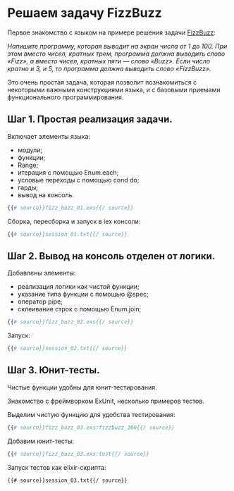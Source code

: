 # Решаем задачу FizzBuzz

Первое знакомство с языком на примере решения задачи [FizzBuzz](https://ru.wikipedia.org/wiki/Fizz_buzz):

_Напишите программу, которая выводит на экран числа от 1 до 100. При этом вместо чисел, кратных трем, программа должна выводить слово «Fizz», а вместо чисел, кратных пяти — слово «Buzz». Если число кратно и 3, и 5, то программа должна выводить слово «FizzBuzz»._

Это очень простая задача, которая позволит познакомиться с некоторыми важными конструкциями языка, и с базовыми приемами функционального программирования.


## Шаг 1. Простая реализация задачи.

Включает элементы языка:
- модули;
- функции;
- Range;
- итерация с помощью Enum.each;
- условые переходы с помощью cond do;
- гарды;
- вывод на консоль.

```elixir
{{# source}}fizz_buzz_01.exs{{/ source}}
```

Сборка, пересборка и запуск в iex консоли:

```elixir
{{# source}}session_01.txt{{/ source}}
```


## Шаг 2. Вывод на консоль отделен от логики.

Добавлены элементы:
- реализация логики как чистой функции;
- указание типа функции с помощью @spec;
- оператор pipe;
- склеивание строк с помощью Enum.join;

```elixir
{{# source}}fizz_buzz_02.exs{{/ source}}
```

Запуск:

```elixir
{{# source}}session_02.txt{{/ source}}
```

## Шаг 3. Юнит-тесты.

Чистые функции удобны для юнит-тестирования.

Знакомство с фреймворком ExUnit, несколько примеров тестов.

Выделим чистую функцию для удобства тестирования:
```elixir
{{# source}}fizz_buzz_03.exs:fizzbuzz_100{{/ source}}
```

Добавим юнит-тесты:
```elixir
{{# source}}fizz_buzz_03.exs:test{{/ source}}
```

Запуск тестов как elixir-скрипта:

```bash
{{# source}}session_03.txt{{/ source}}
```

